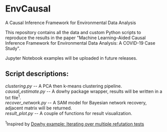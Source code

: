 # EnvCausal
A Causal Inference Framework for Environmental Data Analysis

This repository contains all the data and custom Python scripts to reproduce the results in the paper "Machine Learning–Aided Causal Inference Framework for Environmental Data Analysis: A COVID-19 Case Study".

Jupyter Notebook examples will be uploaded in future releases.

## Script descriptions:
  _clustering.py_ -- A PCA then k-means clustering pipeline.</br>
  _causal_estimate.py_ -- A dowhy package wrapper, results will be written in a txt file<sup>1</sup>. </br>
  _recover_network.py_ -- A SAM model for Bayesian network recovery, adjacent matrix will be returned.  </br>
  _result_plot.py_ -- A couple of functions for result visualization.</br>

<sup>1</sup>Inspired by [Dowhy example: Iterating over multiple refutation tests](https://github.com/microsoft/dowhy/blob/master/docs/source/example_notebooks/dowhy_refuter_notebook.ipynb)</br>
